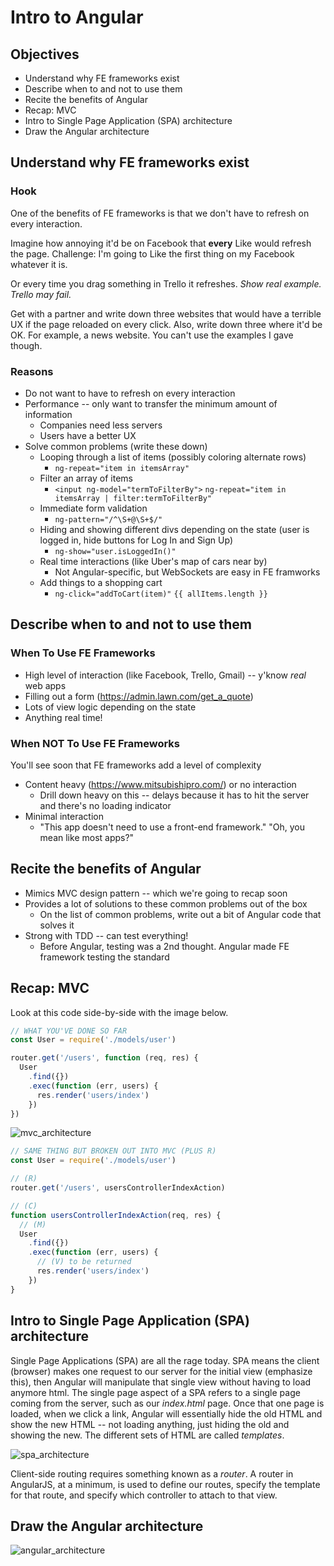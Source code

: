 # Intro to Angular

## Objectives

* Understand why FE frameworks exist
* Describe when to and not to use them
* Recite the benefits of Angular
* Recap: MVC
* Intro to Single Page Application (SPA) architecture
* Draw the Angular architecture


## Understand why FE frameworks exist

### Hook

One of the benefits of FE frameworks is that we don't have to refresh on every interaction.

Imagine how annoying it'd be on Facebook that **every** Like would refresh the page. Challenge: I'm going to Like the first thing on my Facebook whatever it is.

Or every time you drag something in Trello it refreshes. _Show real example. Trello may fail._

Get with a partner and write down three websites that would have a terrible UX if the page reloaded on every click. Also, write down three where it'd be OK. For example, a news website. You can't use the examples I gave though.

### Reasons

* Do not want to have to refresh on every interaction
* Performance -- only want to transfer the minimum amount of information
  * Companies need less servers
  * Users have a better UX
* Solve common problems (write these down)
  * Looping through a list of items (possibly coloring alternate rows)
    * `ng-repeat="item in itemsArray"`
  * Filter an array of items
    * `<input ng-model="termToFilterBy">` `ng-repeat="item in itemsArray | filter:termToFilterBy"`
  * Immediate form validation
    * `ng-pattern="/^\S+@\S+$/"`
  * Hiding and showing different divs depending on the state (user is logged in, hide buttons for Log In and Sign Up)
    * `ng-show="user.isLoggedIn()"`
  * Real time interactions (like Uber's map of cars near by)
    * Not Angular-specific, but WebSockets are easy in FE framworks
  * Add things to a shopping cart
    * `ng-click="addToCart(item)"` `{{ allItems.length }}`


## Describe when to and not to use them

### When To Use FE Frameworks

* High level of interaction (like Facebook, Trello, Gmail) -- y'know _real_ web apps
* Filling out a form (https://admin.lawn.com/get_a_quote)
* Lots of view logic depending on the state
* Anything real time!

### When NOT To Use FE Frameworks

You'll see soon that FE frameworks add a level of complexity

* Content heavy (https://www.mitsubishipro.com/) or no interaction
  * Drill down heavy on this -- delays because it has to hit the server and there's no loading indicator
* Minimal interaction
  * "This app doesn't need to use a front-end framework." "Oh, you mean like most apps?"


## Recite the benefits of Angular

* Mimics MVC design pattern -- which we're going to recap soon
* Provides a lot of solutions to these common problems out of the box
  * On the list of common problems, write out a bit of Angular code that solves it
* Strong with TDD -- can test everything!
  * Before Angular, testing was a 2nd thought. Angular made FE framework testing the standard


## Recap: MVC

Look at this code side-by-side with the image below.

```javascript
// WHAT YOU'VE DONE SO FAR
const User = require('./models/user')

router.get('/users', function (req, res) {
  User
    .find({})
    .exec(function (err, users) {
      res.render('users/index')
    })
})
```

![mvc_architecture](http://i.imgur.com/BgLRBo0.png)

```javascript
// SAME THING BUT BROKEN OUT INTO MVC (PLUS R)
const User = require('./models/user')

// (R)
router.get('/users', usersControllerIndexAction)

// (C)
function usersControllerIndexAction(req, res) {
  // (M)
  User
    .find({})
    .exec(function (err, users) {
      // (V) to be returned
      res.render('users/index')
    })
}
```


## Intro to Single Page Application (SPA) architecture

Single Page Applications (SPA) are all the rage today. SPA means the client (browser) makes one request to our server for the initial view (emphasize this), then Angular will manipulate that single view without having to load anymore html.  The single page aspect of a SPA refers to a single page coming from the server, such as our _index.html_ page.  Once that one page is loaded, when we click a link, Angular will essentially hide the old HTML and show the new HTML -- not loading anything, just hiding the old and showing the new.  The different sets of HTML are called _templates_.

![spa_architecture](https://cloud.githubusercontent.com/assets/25366/8970635/896c4cce-35ff-11e5-96b2-ef7e62784764.png)

Client-side routing requires something known as a _router_.  A router in AngularJS, at a minimum, is used to define our routes, specify the template for that route, and specify which controller to attach to that view.


## Draw the Angular architecture
![angular_architecture](http://i.imgur.com/bHZmdjO.png)

